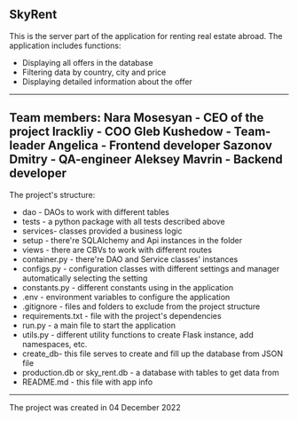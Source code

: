 ## SkyRent
This is the server part of the application for renting real estate abroad. The application includes functions:

 - Displaying all offers in the database
 - Filtering data by country, city and price
 - Displaying detailed information about the offer
---
Team members:
Nara Mosesyan - CEO of the project
Irackliy - COO
Gleb Kushedow - Team-leader
Angelica - Frontend developer
Sazonov Dmitry - QA-engineer
Aleksey Mavrin - Backend developer
 ---
The project's structure: 
 - dao - DAOs to work with different tables
 - tests - a python package with all tests described above
 - services- classes provided a business logic
 - setup - there're SQLAlchemy and Api instances in the folder
 - views - there are CBVs to work with different routes
 - container.py - there're DAO and Service classes' instances
 - configs.py - configuration classes with different settings and manager  automatically selecting the setting
 - constants.py - different constants using in the application
 - .env - environment variables to configure the application
 - .gitignore - files and folders to exclude from the project structure
 - requirements.txt - file with the project's dependencies
 - run.py - a main file to start the application
 - utils.py - different utility functions to create Flask instance, add namespaces, etc.
 - create_db- this file serves to create and fill up the database from JSON file
 - production.db or sky_rent.db - a database with tables to get data from
 - README.md - this file with app info
 ---
 The project was created in 04 December 2022

